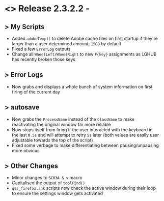 # <> Release 2.3.2.2 - 

## > My Scripts
- Added `adobeTemp()` to delete Adobe cache files on first startup if they're larger than a user determined amount; `15GB` by default
- Fixed a few `ErrorLog` outputs
- Change all `WheelLeft/WheelRight` to new `F{key}` assignments as LGHUB has recently broken those keys

## > Error Logs
- Now grabs and displays a whole bunch of system information on first firing of the current day 

## > autosave
- Now grabs the `ProcessName` instead of the `ClassName` to make reactivating the original window far more reliable
- Now stops itself from firing if the user interacted with the keyboard in the last `0.5s` and will attempt to retry `5s` later (both values are easily user adjustable towards the top of the script)
- Fixed some verbage to make differentiating between pausing/unpausing more obvious

## > Other Changes
- Minor changes to `SC03A & v` macro
- Capitalised the output of `toolFind()`
- `qss_firefox.ahk` scripts now check the active window during their loop to ensure the settings window gets activated